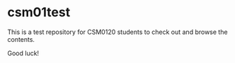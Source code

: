 csm01test
=========

This is a test repository for CSM0120 students to check out and browse the contents.

Good luck!

